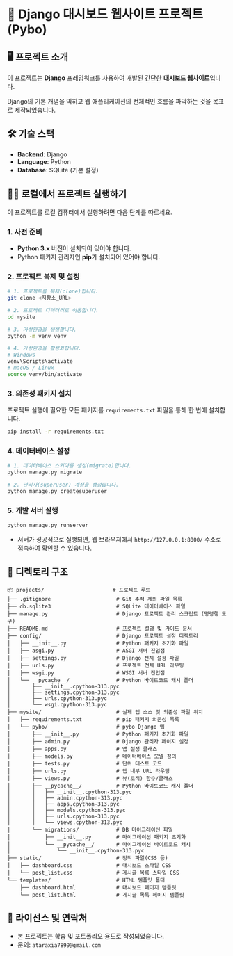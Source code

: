 # 📄 Django 대시보드 웹사이트 프로젝트 (Pybo)

## 🖥️ 프로젝트 소개

이 프로젝트는 **Django** 프레임워크를 사용하여 개발된 간단한 **대시보드 웹사이트**입니다.

Django의 기본 개념을 익히고 웹 애플리케이션의 전체적인 흐름을 파악하는 것을 목표로 제작되었습니다.

## 🛠️ 기술 스택

- **Backend**: Django
- **Language**: Python
- **Database**: SQLite (기본 설정)

## 🏃‍♂️ 로컬에서 프로젝트 실행하기

이 프로젝트를 로컬 컴퓨터에서 실행하려면 다음 단계를 따르세요.

### 1. 사전 준비

- **Python 3.x** 버전이 설치되어 있어야 합니다.
- Python 패키지 관리자인 **pip**가 설치되어 있어야 합니다.

### 2. 프로젝트 복제 및 설정

```bash
# 1. 프로젝트를 복제(clone)합니다.
git clone <저장소_URL>

# 2. 프로젝트 디렉터리로 이동합니다.
cd mysite

# 3. 가상환경을 생성합니다.
python -m venv venv

# 4. 가상환경을 활성화합니다.
# Windows
venv\Scripts\activate
# macOS / Linux
source venv/bin/activate
```

### 3. 의존성 패키지 설치

프로젝트 실행에 필요한 모든 패키지를 `requirements.txt` 파일을 통해 한 번에 설치합니다.

```bash
pip install -r requirements.txt
```

### 4. 데이터베이스 설정

```bash
# 1. 데이터베이스 스키마를 생성(migrate)합니다.
python manage.py migrate

# 2. 관리자(superuser) 계정을 생성합니다.
python manage.py createsuperuser
```

### 5. 개발 서버 실행

```bash
python manage.py runserver
```

- 서버가 성공적으로 실행되면, 웹 브라우저에서 `http://127.0.0.1:8000/` 주소로 접속하여 확인할 수 있습니다.

## 📂 디렉토리 구조

```text
📦 projects/                      # 프로젝트 루트
├── .gitignore                     # Git 추적 제외 파일 목록
├── db.sqlite3                     # SQLite 데이터베이스 파일
├── manage.py                      # Django 프로젝트 관리 스크립트 (명령행 도구)
├── README.md                      # 프로젝트 설명 및 가이드 문서
├── config/                        # Django 프로젝트 설정 디렉토리
│   ├── __init__.py                # Python 패키지 초기화 파일
│   ├── asgi.py                    # ASGI 서버 진입점
│   ├── settings.py                # Django 전체 설정 파일
│   ├── urls.py                    # 프로젝트 전체 URL 라우팅
│   ├── wsgi.py                    # WSGI 서버 진입점
│   └── __pycache__/               # Python 바이트코드 캐시 폴더
│       ├── __init__.cpython-313.pyc
│       ├── settings.cpython-313.pyc
│       ├── urls.cpython-313.pyc
│       └── wsgi.cpython-313.pyc
├── mysite/                        # 실제 앱 소스 및 의존성 파일 위치
│   ├── requirements.txt           # pip 패키지 의존성 목록
│   └── pybo/                      # pybo Django 앱
│       ├── __init__.py            # Python 패키지 초기화 파일
│       ├── admin.py               # Django 관리자 페이지 설정
│       ├── apps.py                # 앱 설정 클래스
│       ├── models.py              # 데이터베이스 모델 정의
│       ├── tests.py               # 단위 테스트 코드
│       ├── urls.py                # 앱 내부 URL 라우팅
│       ├── views.py               # 뷰(로직) 함수/클래스
│       ├── __pycache__/           # Python 바이트코드 캐시 폴더
│       │   ├── __init__.cpython-313.pyc
│       │   ├── admin.cpython-313.pyc
│       │   ├── apps.cpython-313.pyc
│       │   ├── models.cpython-313.pyc
│       │   ├── urls.cpython-313.pyc
│       │   └── views.cpython-313.pyc
│       └── migrations/            # DB 마이그레이션 파일
│           ├── __init__.py        # 마이그레이션 패키지 초기화
│           └── __pycache__/       # 마이그레이션 바이트코드 캐시
│               └── __init__.cpython-313.pyc
├── static/                        # 정적 파일(CSS 등)
│   ├── dashboard.css              # 대시보드 스타일 CSS
│   └── post_list.css              # 게시글 목록 스타일 CSS
└── templates/                     # HTML 템플릿 폴더
    ├── dashboard.html             # 대시보드 페이지 템플릿
    └── post_list.html             # 게시글 목록 페이지 템플릿
```

## 📜 라이선스 및 연락처

- 본 프로젝트는 학습 및 포트폴리오 용도로 작성되었습니다.
- 문의: `ataraxia7899@gmail.com`

